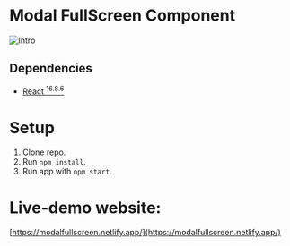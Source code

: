 # Modal FullScreen Component

![Intro](./modalComp2.gif)

## Dependencies

- [React <sup>16.8.6</sup>](https://5bcf5863c6aed64970d6de5b--reactjs.netlify.com/)

# Setup

1. Clone repo.
2. Run `npm install`.
3. Run app with `npm start`.

# Live-demo website:

[https://modalfullscreen.netlify.app/](https://modalfullscreen.netlify.app/)

